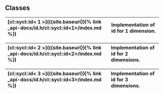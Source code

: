 ---
---
## Classes

| [cl::sycl::id< 1 >]({{site.baseurl}}{% link _api-docs/id.h/cl::sycl::id<1>/index.md %}) | Implementation of id for 1 dimension.  |
| :--- | :--- |


| [cl::sycl::id< 2 >]({{site.baseurl}}{% link _api-docs/id.h/cl::sycl::id<2>/index.md %}) | Implementation of id for 2 dimensions.  |
| :--- | :--- |


| [cl::sycl::id< 3 >]({{site.baseurl}}{% link _api-docs/id.h/cl::sycl::id<3>/index.md %}) | Implementation of id for 3 dimensions.  |
| :--- | :--- |

